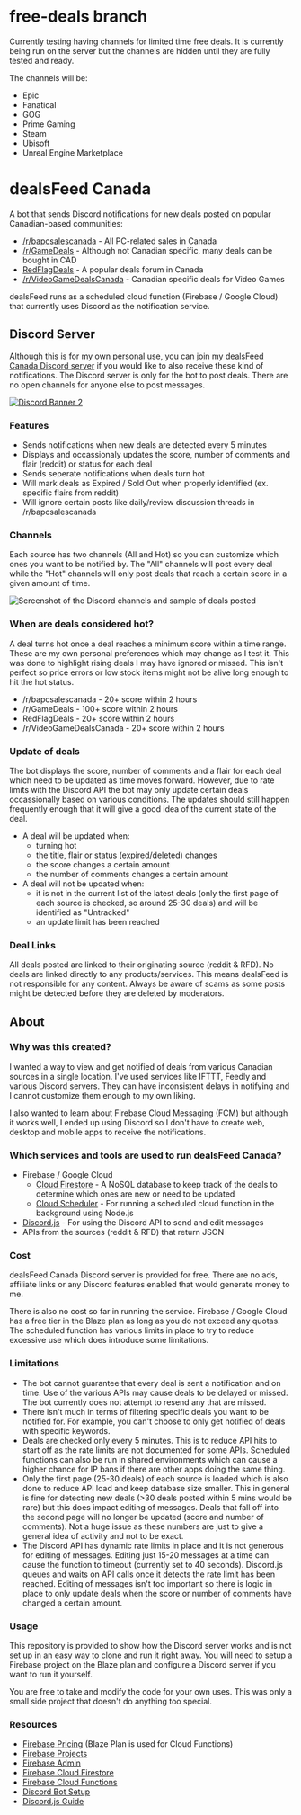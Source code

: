 # free-deals branch

Currently testing having channels for limited time free deals. It is currently being run on the server but the channels are hidden until they are fully tested and ready.

The channels will be:
- Epic
- Fanatical
- GOG
- Prime Gaming
- Steam
- Ubisoft
- Unreal Engine Marketplace

# dealsFeed Canada

A bot that sends Discord notifications for new deals posted on popular Canadian-based communities:
- [/r/bapcsalescanada](https://www.reddit.com/r/bapcsalescanada/new/) - All PC-related sales in Canada
- [/r/GameDeals](https://www.reddit.com/r/GameDeals/new/) - Although not Canadian specific, many deals can be bought in CAD
- [RedFlagDeals](https://forums.redflagdeals.com/hot-deals-f9/?rfd_sk=tt) - A popular deals forum in Canada
- [/r/VideoGameDealsCanada](https://www.reddit.com/r/VideoGameDealsCanada/new/) - Canadian specific deals for Video Games

dealsFeed runs as a scheduled cloud function (Firebase / Google Cloud) that currently uses Discord as the notification service.

## Discord Server

Although this is for my own personal use, you can join my [dealsFeed Canada Discord server](https://discord.gg/wFVvfR4mGf) if you would like to also receive these kind of notifications. The Discord server is only for the bot to post deals. There are no open channels for anyone else to post messages.

[![Discord Banner 2](https://discordapp.com/api/guilds/1083821268652015726/widget.png?style=banner2)](https://discord.gg/wFVvfR4mGf)

### Features
- Sends notifications when new deals are detected every 5 minutes
- Displays and occassionaly updates the score, number of comments and flair (reddit) or status for each deal
- Sends seperate notifications when deals turn hot
- Will mark deals as Expired / Sold Out when properly identified (ex. specific flairs from reddit)
- Will ignore certain posts like daily/review discussion threads in /r/bapcsalescanada

### Channels
Each source has two channels (All and Hot) so you can customize which ones you want to be notified by. The "All" channels will post every deal while the "Hot" channels will only post deals that reach a certain score in a given amount of time.

![Screenshot of the Discord channels and sample of deals posted](https://i.imgur.com/lGcqWVN.png)

### When are deals considered hot?
A deal turns hot once a deal reaches a minimum score within a time range. These are my own personal preferences which may change as I test it. This was done to highlight rising deals I may have ignored or missed. This isn't perfect so price errors or low stock items might not be alive long enough to hit the hot status.
- /r/bapcsalescanada - 20+ score within 2 hours
- /r/GameDeals - 100+ score within 2 hours
- RedFlagDeals - 20+ score within 2 hours
- /r/VideoGameDealsCanada - 20+ score within 2 hours

### Update of deals

The bot displays the score, number of comments and a flair for each deal which need to be updated as time moves forward. However, due to rate limits with the Discord API the bot may only update certain deals occassionally based on various conditions. The updates should still happen frequently enough that it will give a good idea of the current state of the deal.

- A deal will be updated when:
    - turning hot
    - the title, flair or status (expired/deleted) changes
    - the score changes a certain amount
    - the number of comments changes a certain amount
- A deal will not be updated when:
    - it is not in the current list of the latest deals (only the first page of each source is checked, so around 25-30 deals) and will be identified as "Untracked"
    - an update limit has been reached

### Deal Links
All deals posted are linked to their originating source (reddit & RFD). No deals are linked directly to any products/services. This means dealsFeed is not responsible for any content. Always be aware of scams as some posts might be detected before they are deleted by moderators. 

## About

### Why was this created?
I wanted a way to view and get notified of deals from various Canadian sources in a single location. I've used services like IFTTT, Feedly and various Discord servers. They can have inconsistent delays in notifying and I cannot customize them enough to my own liking.

I also wanted to learn about Firebase Cloud Messaging (FCM) but although it works well, I ended up using Discord so I don't have to create web, desktop and mobile apps to receive the notifications.

### Which services and tools are used to run dealsFeed Canada?
- Firebase / Google Cloud
    - [Cloud Firestore](https://firebase.google.com/docs/firestore) - A NoSQL database to keep track of the deals to determine which ones are new or need to be updated
    - [Cloud Scheduler](https://firebase.google.com/docs/functions/schedule-functions) - For running a scheduled cloud function in the background using Node.js
- [Discord.js](https://discord.js.org) - For using the Discord API to send and edit messages
- APIs from the sources (reddit & RFD) that return JSON

### Cost
dealsFeed Canada Discord server is provided for free. There are no ads, affiliate links or any Discord features enabled that would generate money to me.

There is also no cost so far in running the service. Firebase / Google Cloud has a free tier in the Blaze plan as long as you do not exceed any quotas. The scheduled function has various limits in place to try to reduce excessive use which does introduce some limitations.

### Limitations
 - The bot cannot guarantee that every deal is sent a notification and on time. Use of the various APIs may cause deals to be delayed or missed. The bot currently does not attempt to resend any that are missed.
 - There isn't much in terms of filtering specific deals you want to be notified for. For example, you can't choose to only get notified of deals with specific keywords.
 - Deals are checked only every 5 minutes. This is to reduce API hits to start off as the rate limits are not documented for some APIs. Scheduled functions can also be run in shared environments which can cause a higher chance for IP bans if there are other apps doing the same thing.
 - Only the first page (25-30 deals) of each source is loaded which is also done to reduce API load and keep database size smaller. This in general is fine for detecting new deals (>30 deals posted within 5 mins would be rare) but this does impact editing of messages. Deals that fall off into the second page will no longer be updated (score and number of comments). Not a huge issue as these numbers are just to give a general idea of activity and not to be exact.
 - The Discord API has dynamic rate limits in place and it is not generous for editing of messages. Editing just 15-20 messages at a time can cause the function to timeout (currently set to 40 seconds). Discord.js queues and waits on API calls once it detects the rate limit has been reached. Editing of messages isn't too important so there is logic in place to only update deals when the score or number of comments have changed a certain amount.

### Usage
This repository is provided to show how the Discord server works and is not set up in an easy way to clone and run it right away. You will need to setup a Firebase project on the Blaze plan and configure a Discord server if you want to run it yourself.

You are free to take and modify the code for your own uses. This was only a small side project that doesn't do anything too special.

### Resources
- [Firebase Pricing](https://firebase.google.com/pricing) (Blaze Plan is used for Cloud Functions)
- [Firebase Projects](https://firebase.google.com/docs/projects/learn-more)
- [Firebase Admin](https://firebase.google.com/docs/admin/setup)
- [Firebase Cloud Firestore](https://firebase.google.com/docs/firestore/quickstart)
- [Firebase Cloud Functions](https://firebase.google.com/docs/functions)
- [Discord Bot Setup](https://discordjs.guide/preparations/setting-up-a-bot-application.html)
- [Discord.js Guide](https://discordjs.guide/)